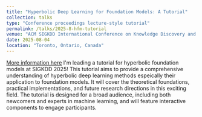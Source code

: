 ```yaml
---
title: "Hyperbolic Deep Learning for Foundation Models: A Tutorial"
collection: talks
type: "Conference proceedings lecture-style tutorial"
permalink: /talks/2025-8-hfm-tutorial
venue: "ACM SIGKDD International Conference on Knowledge Discovery and Data Mining"
date: 2025-08-04
location: "Toronto, Ontario, Canada"
---
```

[More information here](https://hyperboliclearning.github.io/events/kdd2025tutorial)  I'm leading a tutorial for hyperbolic foundation models at SIGKDD 2025! This tutorial aims to provide a comprehensive understanding of hyperbolic deep learning methods espeically their application to foundation models. It will cover the theoretical foundations, practical implementations, and future research directions in this exciting field. The tutorial is designed for a broad audience, including both newcomers and experts in machine learning, and will feature interactive components to engage participants.